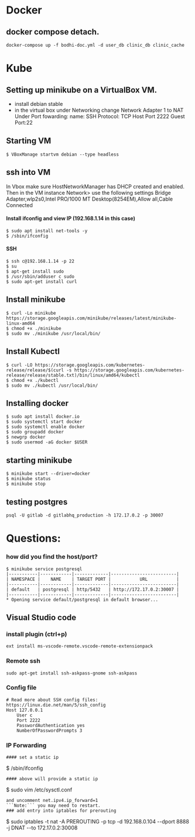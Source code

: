 # Docker
## docker compose detach.
```
docker-compose up -f bodhi-doc.yml -d user_db clinic_db clinic_cache
```

# Kube
## Setting up minikube on a VirtualBox VM.

* install debian stable 
* in the virtual box under Networking change Network Adapter 1 to NAT
Under Port fowarding:
name: SSH
Protocol: TCP
Host Port 2222
Guest Port:22
## Starting VM 
```
$ VBoxManage startvm debian --type headless
```
## ssh into VM
In Vbox make sure HostNetworkManager has DHCP created and enabled. Then in the VM instance Network>
use the following settings
Bridge Adapter,wlp2s0,Intel PRO/1000 MT Desktop(8254EM),Allow all,Cable Connected

#### Install ifconfig and view IP (192.168.1.14 in this case)
```
$ sudo apt install net-tools -y
$ /sbin/ifconfig 
```

#### SSH
```
$ ssh c@192.168.1.14 -p 22
$ su 
$ apt-get install sudo
$ /usr/sbin/adduser c sudo
$ sudo apt-get install curl
```

## Install minikube
```
$ curl -Lo minikube https://storage.googleapis.com/minikube/releases/latest/minikube-linux-amd64
$ chmod +x ./minikube
$ sudo mv ./minikube /usr/local/bin/
```

## Install Kubectl
```
$ curl -LO https://storage.googleapis.com/kubernetes-release/release/$(curl -s https://storage.googleapis.com/kubernetes-release/release/stable.txt)/bin/linux/amd64/kubectl
$ chmod +x ./kubectl
$ sudo mv ./kubectl /usr/local/bin/
```

## Installing docker
```
$ sudo apt install docker.io
$ sudo systemctl start docker
$ sudo systemctl enable docker
$ sudo groupadd docker
$ newgrp docker 
$ sudo usermod -aG docker $USER
```

## starting minikube
```
$ minikube start --driver=docker
$ minikube status
$ minikube stop
```

## testing postgres
```
psql -U gitlab -d gitlabhq_production -h 172.17.0.2 -p 30007 
```

# Questions:
### how did you find the host/port?
```
$ minikube service postgresql
|-----------|------------|-------------|-------------------------|
| NAMESPACE |    NAME    | TARGET PORT |           URL           |
|-----------|------------|-------------|-------------------------|
| default   | postgresql | http/5432   | http://172.17.0.2:30007 |
|-----------|------------|-------------|-------------------------|
* Opening service default/postgresql in default browser...
```

## Visual Studio code
### install plugin (ctrl+p)
```
ext install ms-vscode-remote.vscode-remote-extensionpack
```

### Remote ssh
```
sudo apt-get install ssh-askpass-gnome ssh-askpass
```

### Config file
```
# Read more about SSH config files: https://linux.die.net/man/5/ssh_config
Host 127.0.0.1
    User c
    Port 2222
    PasswordAuthentication yes
    NumberOfPasswordPrompts 3
```
### IP Forwarding
```
#### set a static ip
```
$ /sbin/ifconfig
```
#### above will provide a static ip
```
$ sudo vim /etc/sysctl.conf
```
and uncomment net.ipv4.ip_forward=1
```Note:``` you may need to restart.
### add entry into iptables for prerouting
```
$ sudo iptables -t nat -A PREROUTING -p tcp -d 192.168.0.104 --dport 8888 -j DNAT --to 172.17.0.2:30008
```

